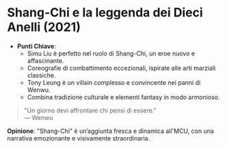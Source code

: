 # Shang-Chi e la leggenda dei Dieci Anelli (2021)

- **Punti Chiave**: 
  - Simu Liu è perfetto nel ruolo di Shang-Chi, un eroe nuovo e affascinante.
  - Coreografie di combattimento eccezionali, ispirate alle arti marziali classiche.
  - Tony Leung è un villain complesso e convincente nei panni di Wenwu.
  - Combina tradizione culturale e elementi fantasy in modo armonioso.

> "Un giorno devi affrontare chi pensi di essere."  
> — Wenwu

**Opinione**: "Shang-Chi" è un’aggiunta fresca e dinamica all'MCU, con una narrativa emozionante e visivamente straordinaria.
